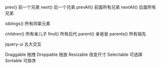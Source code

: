 prev()  前一个兄弟
next()  后一个兄弟
prevAll() 前面所有兄弟
nextAll() 后面所有兄弟

siblings() 所有同辈元素

children() 所有亲儿子
find() 所有后代
parent() 亲爸爸
parents() 所有祖先

jquery-ui 五大交互

Draggable  拖拽
Droppable   拖放
Resizable   改变尺寸
Selectable  可选择
Sortable    可排序
